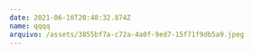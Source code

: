 ```yaml
---
date: 2021-06-16T20:48:32.874Z
name: qqqq
arquivo: /assets/3855bf7a-c72a-4a0f-9ed7-15f71f9db5a9.jpeg
---
```

